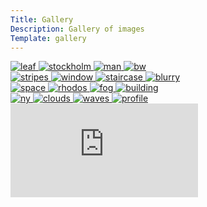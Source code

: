 ```yaml
---
Title: Gallery
Description: Gallery of images
Template: gallery
---
```


<div class="row2">
    <!-- first column -->
    <div class="column">
    <a href="%base_url%/image/gallery/leaf.jpg" target="_blank">
      <picture>
          <source media="(min-width: 668px)" srcset="%base_url%/image/gallery/leaf.jpg?w=400&h=400&crop-to-fit">
          <source media="(min-width: 376px)" srcset="%base_url%/image/gallery/leaf.jpg?w=350&h=450&crop-to-fit">
          <img src="%base_url%/image/gallery/leaf.jpg?w=350" alt="leaf">
      </picture></a>
    <a href="%base_url%/image/gallery/stockholm.jpg" target="_blank">
      <picture>
          <source media="(min-width: 668px)" srcset="%base_url%/image/gallery/stockholm.jpg?w=400&h=400&crop-to-fit">
          <source media="(min-width: 376px)" srcset="%base_url%/image/gallery/stockholm.jpg?w=350&h=450&crop-to-fit">
          <img src="%base_url%/image/gallery/stockholm.jpg?w=350" alt="stockholm">
      </picture></a>
    <a href="%base_url%/image/gallery/man.jpg" target="_blank">
      <picture>
          <source media="(min-width: 668px)" srcset="%base_url%/image/gallery/man.jpg?w=400&h=400&crop-to-fit">
          <source media="(min-width: 376px)" srcset="%base_url%/image/gallery/man.jpg?w=350&h=450&crop-to-fit">
          <img src="%base_url%/image/gallery/man.jpg?w=350" alt="man">
      </picture></a>
    <a href="%base_url%/image/gallery/bw.jpg" target="_blank">
      <picture>
          <source media="(min-width: 668px)" srcset="%base_url%/image/gallery/bw.jpg?w=400&h=400&crop-to-fit">
          <source media="(min-width: 376px)" srcset="%base_url%/image/gallery/bw.jpg?w=350&h=450&crop-to-fit">
          <img src="%base_url%/image/gallery/bw.jpg?w=350" alt="bw">
      </picture></a>
    </div>
    <!-- second column -->
    <div class="column">
      <a href="%base_url%/image/gallery/stripes.jpg" target="_blank">
      <picture>
          <source media="(min-width: 668px)" srcset="%base_url%/image/gallery/stripes.jpg?w=400&h=400&crop-to-fit">
          <source media="(min-width: 376px)" srcset="%base_url%/image/gallery/stripes.jpg?w=350&h=450&crop-to-fit">
          <img src="%base_url%/image/gallery/stripes.jpg?w=350" alt="stripes">
        </picture></a>
      <a href="%base_url%/image/gallery/window.jpg" target="_blank">
        <picture>
          <source media="(min-width: 668px)" srcset="%base_url%/image/gallery/window.jpg?w=400&h=400&crop-to-fit">
          <source media="(min-width: 376px)" srcset="%base_url%/image/gallery/window.jpg?w=350&h=450&crop-to-fit">
          <img src="%base_url%/image/gallery/window.jpg?w=350" alt="window">
        </picture></a>
        <a href="%base_url%/image/gallery/staircase.jpg" target="_blank">
        <picture>
          <source media="(min-width: 668px)" srcset="%base_url%/image/gallery/staircase.jpg?w=400&h=400&crop-to-fit">
          <source media="(min-width: 376px)" srcset="%base_url%/image/gallery/staircase.jpg?w=350&h=450&crop-to-fit">
          <img src="%base_url%/image/gallery/staircase.jpg?w=350" alt="staircase">
        </picture></a>
        <a href="%base_url%/image/gallery/blurry.jpg" target="_blank">
        <picture>
          <source media="(min-width: 668px)" srcset="%base_url%/image/gallery/blurry.jpg?w=400&h=400&crop-to-fit">
          <source media="(min-width: 376px)" srcset="%base_url%/image/gallery/blurry.jpg?w=350&h=450&crop-to-fit">
          <img src="%base_url%/image/gallery/blurry.jpg?w=350" alt="blurry">
        </picture></a>
    </div>
    <!-- third column -->
    <div class="column">
        <a href="%base_url%/image/gallery/space.jpg" target="_blank">
        <picture>
          <source media="(min-width: 668px)" srcset="%base_url%/image/gallery/space.jpg?w=400&h=400&crop-to-fit">
          <source media="(min-width: 376px)" srcset="%base_url%/image/gallery/space.jpg?w=350&h=450&crop-to-fit">
          <img src="%base_url%/image/gallery/space.jpg?w=350" alt="space">
        </picture></a>
        <a href="%base_url%/image/gallery/rhodos.jpg" target="_blank">
        <picture>
          <source media="(min-width: 668px)" srcset="%base_url%/image/gallery/rhodos.jpg?w=400&h=400&crop-to-fit">
          <source media="(min-width: 376px)" srcset="%base_url%/image/gallery/rhodos.jpg?w=350&h=450&crop-to-fit">
          <img src="%base_url%/image/gallery/rhodos.jpg?w=350" alt="rhodos">
        </picture></a>
        <a href="%base_url%/image/gallery/fog.jpg" target="_blank">
        <picture>
          <source media="(min-width: 668px)" srcset="%base_url%/image/gallery/fog.jpg?w=400&h=400&crop-to-fit">
          <source media="(min-width: 376px)" srcset="%base_url%/image/gallery/fog.jpg?w=350&h=450&crop-to-fit">
          <img src="%base_url%/image/gallery/fog.jpg?w=350" alt="fog">
        </picture></a>
        <a href="%base_url%/image/gallery/building.jpg" target="_blank">
        <picture>
          <source media="(min-width: 668px)" srcset="%base_url%/image/gallery/building.jpg?w=400&h=400&crop-to-fit">
          <source media="(min-width: 376px)" srcset="%base_url%/image/gallery/building.jpg?w=350&h=450&crop-to-fit">
          <img src="%base_url%/image/gallery/building.jpg?w=350" alt="building">
        </picture></a>
    </div>
    <!-- fourth column -->
    <div class="column">
        <a href="%base_url%/image/gallery/ny.jpg" target="_blank">
        <picture>
          <source media="(min-width: 668px)" srcset="%base_url%/image/gallery/ny.jpg?w=400&h=400&crop-to-fit&area=0,0,20,0">
          <source media="(min-width: 376px)" srcset="%base_url%/image/gallery/ny.jpg?w=350&h=450&crop-to-fit&area=0,0,20,0">
          <img src="%base_url%/image/gallery/ny.jpg?w=350&area=0,0,20,0" alt="ny">
        </picture></a>
        <a href="%base_url%/image/gallery/clouds.jpg" target="_blank">
        <picture>
          <source media="(min-width: 668px)" srcset="%base_url%/image/gallery/clouds.jpg?w=400&h=400&crop-to-fit">
          <source media="(min-width: 376px)" srcset="%base_url%/image/gallery/clouds.jpg?w=350&h=450&crop-to-fit">
          <img src="%base_url%/image/gallery/clouds.jpg?w=350" alt="clouds">
        </picture></a>
        <a href="%base_url%/image/gallery/waves.jpg" target="_blank">
        <picture>
          <source media="(min-width: 668px)" srcset="%base_url%/image/gallery/waves.jpg?w=400&h=400&crop-to-fit">
          <source media="(min-width: 376px)" srcset="%base_url%/image/gallery/waves.jpg?w=350&h=450&crop-to-fit">
          <img src="%base_url%/image/gallery/waves.jpg?w=350" alt="waves">
        </picture></a>
        <a href="%base_url%/image/gallery/profile.jpg" target="_blank">
        <picture>
          <source media="(min-width: 668px)" srcset="%base_url%/image/gallery/profile.jpg?w=400&h=400&crop-to-fit&area=0,0,20,0">
          <source media="(min-width: 376px)" srcset="%base_url%/image/gallery/profile.jpg?w=350&h=450&crop-to-fit&area=0,0,20,0">
          <img src="%base_url%/image/gallery/profile.jpg?w=350&crop-to-fit&area=0,0,20,0" alt="profile">
        </picture>
    </div>
</div>
<div class="video-container">
  <div class="embed-container">
      <iframe src="https://www.youtube.com/embed/O4irXQhgMqg" frameborder="0" allowfullscreen></iframe>
  </div>
</div>



